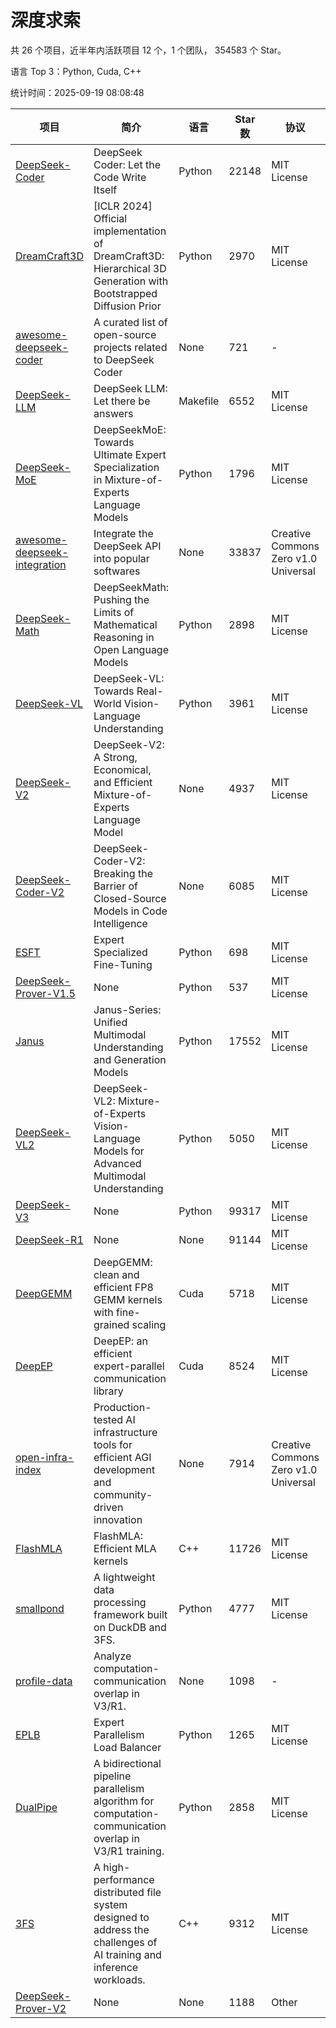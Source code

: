 # 深度求索

共 26 个项目，近半年内活跃项目 12 个，1 个团队， 354583 个 Star。

语言 Top 3：Python, Cuda, C++

统计时间：2025-09-19 08:08:48

| 项目 | 简介 | 语言 | Star 数 | 协议 | 创建时间 | 最后更新时间 | 最后提交时间 |
| --- | --- | --- | --- | --- | --- | --- | --- |
| [DeepSeek-Coder](https://github.com/deepseek-ai/DeepSeek-Coder) | DeepSeek Coder: Let the Code Write Itself | Python | 22148 | MIT License | 2023-10-20 | 2025-09-19 | 2024-05-21 |
| [DreamCraft3D](https://github.com/deepseek-ai/DreamCraft3D) | [ICLR 2024] Official implementation of DreamCraft3D: Hierarchical 3D Generation with Bootstrapped Diffusion Prior | Python | 2970 | MIT License | 2023-10-23 | 2025-09-16 | 2025-04-22 |
| [awesome-deepseek-coder](https://github.com/deepseek-ai/awesome-deepseek-coder) | A curated list of open-source projects related to DeepSeek Coder | None | 721 | - | 2023-11-06 | 2025-09-13 | 2024-04-03 |
| [DeepSeek-LLM](https://github.com/deepseek-ai/DeepSeek-LLM) | DeepSeek LLM: Let there be answers | Makefile | 6552 | MIT License | 2023-11-29 | 2025-09-18 | 2024-02-04 |
| [DeepSeek-MoE](https://github.com/deepseek-ai/DeepSeek-MoE) | DeepSeekMoE: Towards Ultimate Expert Specialization in Mixture-of-Experts Language Models | Python | 1796 | MIT License | 2024-01-02 | 2025-09-19 | 2024-01-16 |
| [awesome-deepseek-integration](https://github.com/deepseek-ai/awesome-deepseek-integration) | Integrate the DeepSeek API into popular softwares | None | 33837 | Creative Commons Zero v1.0 Universal | 2024-01-11 | 2025-09-19 | 2025-09-04 |
| [DeepSeek-Math](https://github.com/deepseek-ai/DeepSeek-Math) | DeepSeekMath: Pushing the Limits of Mathematical Reasoning in Open Language Models | Python | 2898 | MIT License | 2024-02-05 | 2025-09-19 | 2024-04-15 |
| [DeepSeek-VL](https://github.com/deepseek-ai/DeepSeek-VL) | DeepSeek-VL: Towards Real-World Vision-Language Understanding | Python | 3961 | MIT License | 2024-03-07 | 2025-09-18 | 2024-04-24 |
| [DeepSeek-V2](https://github.com/deepseek-ai/DeepSeek-V2) | DeepSeek-V2: A Strong, Economical, and Efficient Mixture-of-Experts Language Model | None | 4937 | MIT License | 2024-04-22 | 2025-09-19 | 2024-09-25 |
| [DeepSeek-Coder-V2](https://github.com/deepseek-ai/DeepSeek-Coder-V2) | DeepSeek-Coder-V2: Breaking the Barrier of Closed-Source Models in Code Intelligence | None | 6085 | MIT License | 2024-06-14 | 2025-09-18 | 2024-09-24 |
| [ESFT](https://github.com/deepseek-ai/ESFT) | Expert Specialized Fine-Tuning | Python | 698 | MIT License | 2024-07-04 | 2025-09-18 | 2025-05-22 |
| [DeepSeek-Prover-V1.5](https://github.com/deepseek-ai/DeepSeek-Prover-V1.5) | None | Python | 537 | MIT License | 2024-08-15 | 2025-09-18 | 2024-08-16 |
| [Janus](https://github.com/deepseek-ai/Janus) | Janus-Series: Unified Multimodal Understanding and Generation Models | Python | 17552 | MIT License | 2024-10-18 | 2025-09-19 | 2025-02-01 |
| [DeepSeek-VL2](https://github.com/deepseek-ai/DeepSeek-VL2) | DeepSeek-VL2: Mixture-of-Experts Vision-Language Models for Advanced Multimodal Understanding | Python | 5050 | MIT License | 2024-12-13 | 2025-09-18 | 2025-02-26 |
| [DeepSeek-V3](https://github.com/deepseek-ai/DeepSeek-V3) | None | Python | 99317 | MIT License | 2024-12-26 | 2025-09-19 | 2025-08-28 |
| [DeepSeek-R1](https://github.com/deepseek-ai/DeepSeek-R1) | None | None | 91144 | MIT License | 2025-01-20 | 2025-09-19 | 2025-06-27 |
| [DeepGEMM](https://github.com/deepseek-ai/DeepGEMM) | DeepGEMM: clean and efficient FP8 GEMM kernels with fine-grained scaling | Cuda | 5718 | MIT License | 2025-02-13 | 2025-09-19 | 2025-09-12 |
| [DeepEP](https://github.com/deepseek-ai/DeepEP) | DeepEP: an efficient expert-parallel communication library | Cuda | 8524 | MIT License | 2025-02-17 | 2025-09-19 | 2025-09-17 |
| [open-infra-index](https://github.com/deepseek-ai/open-infra-index) | Production-tested AI infrastructure tools for efficient AGI development and community-driven innovation | None | 7914 | Creative Commons Zero v1.0 Universal | 2025-02-21 | 2025-09-16 | 2025-05-15 |
| [FlashMLA](https://github.com/deepseek-ai/FlashMLA) | FlashMLA: Efficient MLA kernels | C++ | 11726 | MIT License | 2025-02-21 | 2025-09-19 | 2025-08-27 |
| [smallpond](https://github.com/deepseek-ai/smallpond) | A lightweight data processing framework built on DuckDB and 3FS. | Python | 4777 | MIT License | 2025-02-24 | 2025-09-18 | 2025-03-05 |
| [profile-data](https://github.com/deepseek-ai/profile-data) | Analyze computation-communication overlap in V3/R1. | None | 1098 | - | 2025-02-26 | 2025-09-18 | 2025-03-21 |
| [EPLB](https://github.com/deepseek-ai/EPLB) | Expert Parallelism Load Balancer | Python | 1265 | MIT License | 2025-02-26 | 2025-09-15 | 2025-03-24 |
| [DualPipe](https://github.com/deepseek-ai/DualPipe) | A bidirectional pipeline parallelism algorithm for computation-communication overlap in V3/R1 training. | Python | 2858 | MIT License | 2025-02-26 | 2025-09-16 | 2025-03-10 |
| [3FS](https://github.com/deepseek-ai/3FS) |  A high-performance distributed file system designed to address the challenges of AI training and inference workloads.  | C++ | 9312 | MIT License | 2025-02-27 | 2025-09-19 | 2025-09-10 |
| [DeepSeek-Prover-V2](https://github.com/deepseek-ai/DeepSeek-Prover-V2) | None | None | 1188 | Other | 2025-04-30 | 2025-09-18 | 2025-07-18 |
